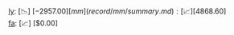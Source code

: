 [ly](record/ly/summary.md): [📉] [$-2957.00]  
[mm](record/mm/summary.md): [📈] [$4868.60]  
[fa](record/fa/summary.md): [📈] [$0.00]  
